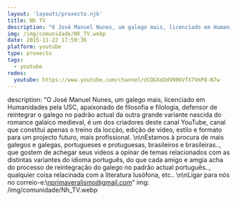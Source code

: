 ```yaml
---
layout: 'layouts/proxecto.njk'
title: Nh TV
description: "O José Manuel Nunes, um galego mais, licenciado em Humanidades pela USC, apaixonado de filosofia e filologia, defensor de reintegrar o galego no padrão actual da outra grande variante nascida do romance galaico medieval, é um dos criadores deste canal YouTube, canal que constitui apenas o treino da locção, edição de vídeo, estilo e formato para um projecto futuro, mais profissional. \n\nEstamos à procura de mais galegos e galegas, portugueses e protuguesas, brasileiros e brasileiras.., que gostem de achegar seus vídeos a opinar de temas relacionados com as distintas variantes do idioma português, do que cada amigo e amgia acha do processo de reintegração do galego no padrão actual português.., qualquier coisa relacinada com a literatura lusófona, etc.. \n\nLigar para nós no correio-e:\nprimaveralismo@gmail.com"
img: /img/comunidade/Nh_TV.webp
date: 2015-11-22 17:59:36
platform: youtube
type: proxecto
tags:
  - youtube
redes:
  youtube: https://www.youtube.com/channel/UCQGXoDd9906VfX7VmP8-N7w
---
```

description: "O José Manuel Nunes, um galego mais, licenciado em Humanidades pela USC, apaixonado de filosofia e filologia, defensor de reintegrar o galego no padrão actual da outra grande variante nascida do romance galaico medieval, é um dos criadores deste canal YouTube, canal que constitui apenas o treino da locção, edição de vídeo, estilo e formato para um projecto futuro, mais profissional. \n\nEstamos à procura de mais galegos e galegas, portugueses e protuguesas, brasileiros e brasileiras.., que gostem de achegar seus vídeos a opinar de temas relacionados com as distintas variantes do idioma português, do que cada amigo e amgia acha do processo de reintegração do galego no padrão actual português.., qualquier coisa relacinada com a literatura lusófona, etc.. \n\nLigar para nós no correio-e:\nprimaveralismo@gmail.com"
img: /img/comunidade/Nh_TV.webp
